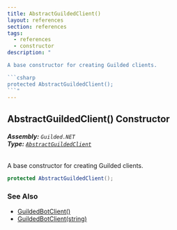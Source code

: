 ```yaml
---
title: AbstractGuildedClient()
layout: references
section: references
tags:
  - references
  - constructor
description: "

A base constructor for creating Guilded clients.

```csharp
protected AbstractGuildedClient();
```"
---
```


## AbstractGuildedClient() Constructor
###### **Assembly:** `Guilded.NET`<br/>**Type:** [`AbstractGuildedClient`](AbstractGuildedClient 'Guilded.NET.AbstractGuildedClient')

A base constructor for creating Guilded clients.

```csharp
protected AbstractGuildedClient();
```

### See Also
- [GuildedBotClient()](GuildedBotClient.GuildedBotClient() 'Guilded.NET.GuildedBotClient.GuildedBotClient()')
- [GuildedBotClient(string)](GuildedBotClient.GuildedBotClient(string) 'Guilded.NET.GuildedBotClient.GuildedBotClient(string)')